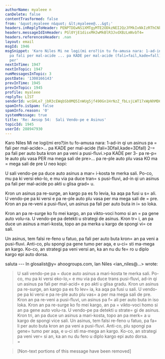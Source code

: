 ```yaml
---
authorName: myaleee n
canDelete: false
contentTrasformed: false
from: '&quot;myaleee n&quot; &lt;myaleee@...&gt;'
headers.inReplyToHeader: PENPTDEwNS1XMTgyMTE2ODkzNEI2QzJFMkIxNkIzRThCNkIwQHBoeC5nYmw+
headers.messageIdInHeader: PGl0YjE1disxMHJwMkBlR3JvdXBzLmNvbT4=
headers.referencesHeader: .nan
layout: email
msgId: 1946
msgSnippet: 'Karo Niles Mi ne logi(mi ero?)in tu fo-amusa nara: 1-ad-in qi un asinus
  pa fali per mal-acide ... pa KADE per mal-acide (fali=fail,kade=fall) 2-pa fali
  per'
nextInTime: 1947
nextInTopic: 1947
numMessagesInTopic: 3
postDate: '1308166143'
prevInTime: 1945
prevInTopic: 1945
profile: myaleee
replyTo: LIST
senderId: wcGHLe7_jbR3cEWqbSb0MQ5InWUg5jf490Gn1HrNzZ_fbLsjLWT17xWpNhMD68CCaO3l4ydVdVGkVs95CZ1K6BPlBr-6JA
spamInfo.isSpam: false
spamInfo.reason: '0'
systemMessage: true
title: 'Re: Aesop 54:  Sali Vendo-pe e Asinus'
topicId: 1945
userId: 288947930
---
```


Karo Niles
Mi ne logi(mi ero?)in tu fo-amusa nara:
1-ad-in qi un asinus pa =
fali per mal-acide>... pa KADE per mal-acide 
 (fali=3Dfail,kade=3Dfall)
2-=
pa fali per auto buta kron an pa veni a pusi-fluvi.>pa KADE per
3-  pa re-p=
le auto plu vasa PER ma mega sali de pre>... pa re-ple auto plu vasa KO ma =
mega sali de pre
U neo kopi:


  
U sali vendo-pe pa duce auto asinus a mar=
i-kosta te merka sali.  Po-co, mu pa ki versi eko-lo, e mu via pa duce tran=
s pusi-fluvi, ad-in qi un asinus pa fali per mal-acide po akti u glisa grad=
u.

Kron un asinus pa re-surge, an kargo pa es fo levia, ka aqa pa fusi u s=
ali.  U vendo-pe pa ki versi e pa re-ple auto plu vasa per ma mega sali de =
pre.  Kron an pa re-veni a pusi-fluvi, un asinus pa fali per auto buta in i=
so loka.

Kron an pa re-surge ko fo mei kargo, an pa vikto-voci homo si an =
pa gene auto volu-ra.  U vendo-pe pa detekti u strategi de asinus.  Kron tr=
i, an pa duce un asinus a mari-kosta, topo an pa merka u kargo de spongi vi=
ce sali.

 Un asinus, tem falsi re-feno u fatuo, pa fali per auto buta kron=
 an pa veni a pusi-fluvi.  Anti-co, plu spongi pa gene tumo per aqa, e u-ci=
 sti ma-mega an kargo.  Ko-co, an strategi pa veni versi an, ka an nu du fe=
ro u diplo kargo epi auto dorsa.       
>   		 	

saluta
--- In glosalist@y=
ahoogroups.com, Ian Niles <ian_niles@...> wrote:
>
> 
> U sali vendo-pe pa =
duce auto asinus a mari-kosta te merka sali.  Po-co, mu pa ki versi eko-lo,=
 e mu via pa duce trans pusi-fluvi, ad-in qi un asinus pa fali per mal-acid=
e po akti u glisa gradu.  Kron un asinus pa re-surge, an kargo pa es fo lev=
ia, ka aqa pa fusi u sali.  U vendo-pe pa ki versi e pa re-ple auto plu vas=
a per ma mega sali de pre.  Kron an pa re-veni a pusi-fluvi, un asinus pa f=
ali per auto buta in iso loka.  Kron an pa re-surge ko fo mei kargo, an pa =
vikto-voci homo si an pa gene auto volu-ra.  U vendo-pe pa detekti u strate=
gi de asinus.  Kron tri, an pa duce un asinus a mari-kosta, topo an pa merk=
a u kargo de spongi vice sali.  Un asinus, tem falsi re-feno u fatuo, pa fa=
li per auto buta kron an pa veni a pusi-fluvi.  Anti-co, plu spongi pa gene=
 tumo per aqa, e u-ci sti ma-mega an kargo.  Ko-co, an strategi pa veni ver=
si an, ka an nu du fero u diplo kargo epi auto dorsa.       
>   		 	   		 =
 
> 
> [Non-text portions of this message have been removed]
>



